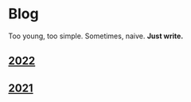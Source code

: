# Blog
Too young, too simple. Sometimes, naive.
**Just write.**

## [2022](2022.md)
## [2021](2021.md)
